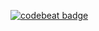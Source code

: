 [![codebeat badge](https://codebeat.co/badges/8cb001df-fe1c-449b-afeb-03e4f86f58b0)](https://codebeat.co/projects/github-com-brayokenya-the-vault-master)
